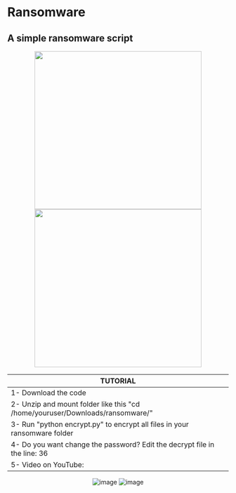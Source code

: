 # Ransomware
A simple ransomware script
---------------------------
<div align="center">
<img src="https://user-images.githubusercontent.com/86272521/194970579-da056458-35a7-4794-84f2-09e5608b879d.png" width="380" height="360"/>
<img src="https://user-images.githubusercontent.com/86272521/194972660-f22b108e-42cc-4c81-a15c-3407c50a78c8.gif" width="380" height="360"/>


|       TUTORIAL       | 
|----------------------|
|1- Download the code  |    
|2- Unzip and mount folder like this "cd /home/youruser/Downloads/ransomware/"  |     
|3- Run "python encrypt.py" to encrypt all files in your ransomware folder      |   
|4- Do you want change the password? Edit the decrypt file in the line: 36      |
|5- Video on  YouTube:                                                          |

![image](https://user-images.githubusercontent.com/86272521/194973086-44a911ff-0555-4cac-8739-ad7919171326.png)
![image](https://user-images.githubusercontent.com/86272521/194973143-155f0e54-fde0-4260-9f0f-98d3c39abb7d.png)
</div>
